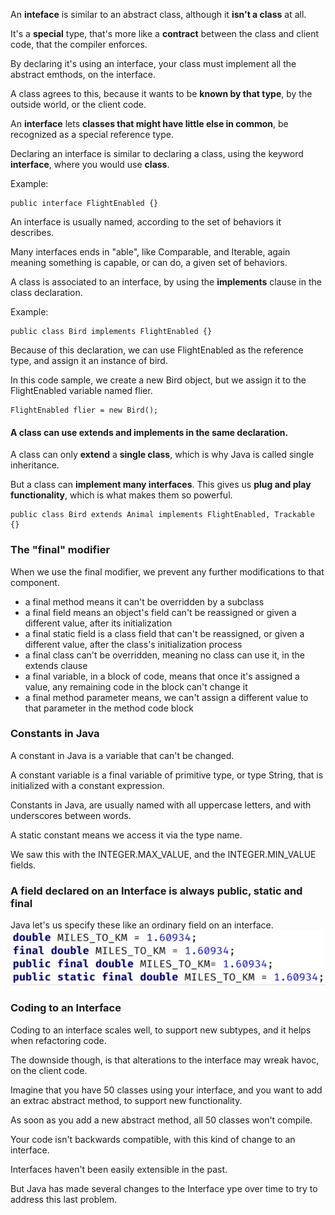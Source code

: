 An **inteface** is similar to an abstract class, although it **isn't a class** at all.

It's a **special** type, that's more like a **contract** between the class and client code, that the compiler enforces.

By declaring it's using an interface, your  class must implement all the abstract emthods, on the interface.

A class agrees to this, because it wants to be **known by that type**, by the outside world, or the client code.

An **interface** lets **classes that might have little else in common**, be recognized as a special reference type.

Declaring an interface is similar to declaring a class, using the keyword **interface**, where you would use **class**.

Example:
```aidl
public interface FlightEnabled {}
```
An interface is usually named, according to the set of behaviors it describes.

Many interfaces ends in "able", like Comparable, and Iterable, again meaning something is capable, or can do, a given set of behaviors.

A class is associated to an interface, by using the **implements** clause in the class declaration.

Example:
```aidl
public class Bird implements FlightEnabled {}
```

Because of this declaration, we can use FlightEnabled as the reference type, and assign it an instance of bird.

In this code sample, we create a new Bird object, but we assign it to the FlightEnabled variable named flier.
```aidl
FlightEnabled flier = new Bird();
```

#### A class can use extends and implements in the same declaration.

A class can only **extend** a **single class**, which is why Java is called single inheritance.

But a class can **implement many interfaces**. This gives us **plug and play functionality**, which is what makes them so powerful.
```aidl
public class Bird extends Animal implements FlightEnabled, Trackable {}
```
### The "final" modifier

When we use the final modifier, we prevent any further modifications to that component.
* a final method means it can't be overridden by a subclass
* a final field means an object's field can't be reassigned or given a different value, after its initialization
* a final static field is a class field that can't be reassigned, or given a different value, after the class's initialization process
* a final class can't be overridden, meaning no class can use it, in the extends clause
* a final variable, in a block of code, means that once it's assigned a value, any remaining code in the block can't change it
* a final method parameter means, we can't assign a different value to that parameter in the method code block

### Constants in Java
A constant in Java is a variable that can't be changed.

A constant variable is a final variable of primitive type, or type String, that is initialized with a constant expression.

Constants in Java, are usually named with all uppercase letters, and with underscores between words.

A static constant means we access it via the type name.

We saw this with the INTEGER.MAX_VALUE, and the INTEGER.MIN_VALUE fields.

### A field declared on an Interface is always public, static and final

Java let's us specify these like an ordinary field on an interface.
![img.png](img.png)

### Coding to an Interface

Coding to an interface scales well, to support new subtypes, and it helps when refactoring code.

The downside though, is that alterations to the interface may wreak havoc, on the client code.

Imagine that you have 50 classes using your interface, and you want to add an extrac abstract method, to support new functionality.

As soon as you add a new abstract method, all 50 classes won't compile.

Your code isn't backwards compatible, with this kind of change to an interface.

Interfaces haven't been easily extensible in the past.

But Java has made several changes to the Interface ype over time to try to address this last problem.

